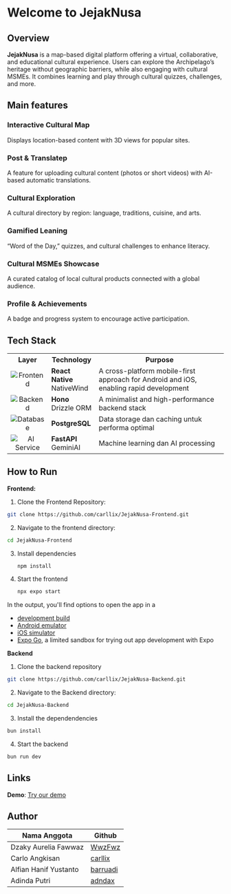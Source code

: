 # Welcome to JejakNusa

## Overview

**JejakNusa** is a map-based digital platform offering a virtual, collaborative, and educational cultural experience. Users can explore the Archipelago’s heritage without geographic barriers, while also engaging with cultural MSMEs. It combines learning and play through cultural quizzes, challenges, and more.


## Main features 

###  **Interactive Cultural Map**
Displays location-based content with 3D views for popular sites.

###  **Post & Translatep**
A feature for uploading cultural content (photos or short videos) with AI-based automatic translations.

###  **Cultural Exploration**
A cultural directory by region: language, traditions, cuisine, and arts.

###  **Gamified Leaning**
“Word of the Day,” quizzes, and cultural challenges to enhance literacy.


###  **Cultural MSMEs Showcase**
A curated catalog of local cultural products connected with a global audience.

### **Profile & Achievements**
A badge and progress system to encourage active participation.

## Tech Stack  

<div align="center">
  <table>
    <tr>
      <th>Layer</th>
      <th>Technology</th>
      <th>Purpose</th>
    </tr>
    <tr>
      <td align="center">
        <img src="https://img.shields.io/badge/Frontend-4CAF50?style=for-the-badge" alt="Frontend"/>
      </td>
      <td><strong>React Native</strong><br>NativeWind</td>
      <td>A cross-platform mobile-first approach for Android and iOS, enabling rapid development</td>
    </tr>
    <tr>
      <td align="center">
        <img src="https://img.shields.io/badge/Backend-2196F3?style=for-the-badge" alt="Backend"/>
      </td>
      <td><strong>Hono</strong><br>Drizzle ORM</td> 
      <td>A minimalist and high-performance backend stack</td>
    </tr>
    <tr>
      <td align="center">
        <img src="https://img.shields.io/badge/Database-FF9800?style=for-the-badge" alt="Database"/>
      </td>
      <td><strong>PostgreSQL</strong>
      <td>Data storage dan caching untuk performa optimal</td>
    </tr>
    <tr>
      <td align="center">
        <img src="https://img.shields.io/badge/AI%20Service-9C27B0?style=for-the-badge" alt="AI Service"/>
      </td>
      <td><strong>FastAPI</strong><br>GeminiAI</td>
      <td>Machine learning dan AI processing</td>
    </tr>
  </table>
</div>



## How to Run

**Frontend:**

1. Clone the Frontend Repository:

```bash
git clone https://github.com/carllix/JejakNusa-Frontend.git
```

2. Navigate to the frontend directory:

```bash
cd JejakNusa-Frontend
```

3. Install dependencies

   ```bash
   npm install
   ```

4. Start the frontend

   ```bash
   npx expo start
   ```

In the output, you'll find options to open the app in a

- [development build](https://docs.expo.dev/develop/development-builds/introduction/)
- [Android emulator](https://docs.expo.dev/workflow/android-studio-emulator/)
- [iOS simulator](https://docs.expo.dev/workflow/ios-simulator/)
- [Expo Go](https://expo.dev/go), a limited sandbox for trying out app development with Expo



**Backend** 
1.  Clone the backend repository 

```bash
git clone https://github.com/carllix/JejakNusa-Backend.git
```

2. Navigate to the Backend directory:

```bash
cd JejakNusa-Backend
```
3. Install the dependendencies 

```bash
bun install
```
4. Start the backend

```bash
bun run dev
```


## Links

<div align="left">

  **Demo**: [Try our demo]()
  
</div>



## Author

 **Nama Anggota**       | **Github**                              |
--------------------    | --------------------------------------- |
Dzaky Aurelia Fawwaz    | [WwzFwz](https://github.com/WwzFwz)     |
Carlo Angkisan          | [carllix](https://github.com/carllix)   |
Alfian Hanif Yustanto   | [barruadi](https://github.com/barruadi) |
Adinda Putri            | [adndax](https://github.com/adndax)     |